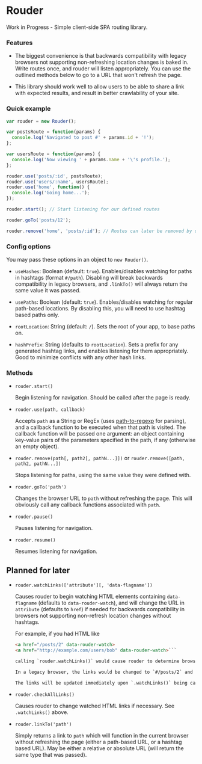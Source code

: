 # Rouder

Work in Progress - Simple client-side SPA routing library.

### Features

- The biggest convenience is that backwards compatibility with legacy browsers not supporting non-refreshing location changes is baked in. Write routes once, and rouder will listen appropriately. You can use the outlined methods below to go to a URL that won't refresh the page.

- This library should work well to allow users to be able to share a link with expected results, and result in better crawlability of your site.

### Quick example

```js
var rouder = new Rouder();

var postsRoute = function(params) {
  console.log('Navigated to post #' + params.id + '!');
};

var usersRoute = function(params) {
  console.log('Now viewing ' + params.name + '\'s profile.');
};

rouder.use('posts/:id', postsRoute);
rouder.use('users/:name', usersRoute);
rouder.use('home', function() {
  console.log('Going home...');
});

rouder.start(); // Start listening for our defined routes

rouder.goTo('posts/12');

rouder.remove('home', 'posts/:id'); // Routes can later be removed by using the same path they were defined with
```

### Config options

  You may pass these options in an object to `new Rouder()`.

- `useHashes`: Boolean (default: `true`). Enables/disables watching for paths in hashtags (format `#/path`). Disabling will break backwards compatibility in legacy browsers, and `.linkTo()` will always return the same value it was passed.

- `usePaths`: Boolean (default: `true`). Enables/disables watching for regular path-based locations. By disabling this, you will need to use hashtag based paths only.

- `rootLocation`: String (default: `/`). Sets the root of your app, to base paths on.

- `hashPrefix`: String (defaults to `rootLocation`). Sets a prefix for any generated hashtag links, and enables listening for them appropriately. Good to minimize conflicts with any other hash links.

### Methods

- `rouder.start()`

  Begin listening for navigation. Should be called after the page is ready.

- `rouder.use(path, callback)`

  Accepts `path` as a String or RegEx (uses [path-to-regexp](https://www.npmjs.com/package/path-to-regexp) for parsing), and a callback function to be executed when that path is visited. The callback function will be passed one argument: an object containing key-value pairs of the parameters specified in the path, if any (otherwise an empty object).

- `rouder.remove(path[, path2[, pathN...]])` or `rouder.remove([path, path2, pathN...])`

  Stops listening for paths, using the same value they were defined with.

- `rouder.goTo('path')`

  Changes the browser URL to `path` without refreshing the page. This will obviously call any callback functions associated with `path`.

- `rouder.pause()`

  Pauses listening for navigation.

- `rouder.resume()`

  Resumes listening for navigation.

## Planned for later

- `rouder.watchLinks(['attribute'][, 'data-flagname'])`

  Causes rouder to begin watching HTML elements containing `data-flagname` (defaults to `data-rouder-watch`), and will change the URL in `attribute` (defaults to `href`) if needed for backwards compatibility in browsers not supporting non-refresh location changes without hashtags.

  For example, if you had HTML like

  ```html
  <a href="/posts/2" data-rouder-watch>
  <a href="http://example.com/users/bob" data-rouder-watch>```

  calling `rouder.watchLinks()` would cause rouder to determine browser compatibility for the user, and either leave these links as they are (a path-based URL), or prepend a hashtag to the path.

  In a legacy browser, the links would be changed to `#/posts/2` and `http://example.com/#/users/bob`.

  The links will be updated immediately upon `.watchLinks()` being called, and upon all page navigations (any hashchange or path change, whether it corresponds to a path defined with `rouder.use()` or not). You may also call `rouder.checkAllLinks()` at any time to manually refresh all watched links (such as when dynamic content that doesn't require a location change may contain links).

- `rouder.checkAllLinks()`

  Causes rouder to change watched HTML links if necessary. See `.watchLinks()` above.

- `rouder.linkTo('path')`

  Simply returns a link to `path` which will function in the current browser without refreshing the page (either a path-based URL, or a hashtag based URL). May be either a relative or absolute URL (will return the same type that was passed).
